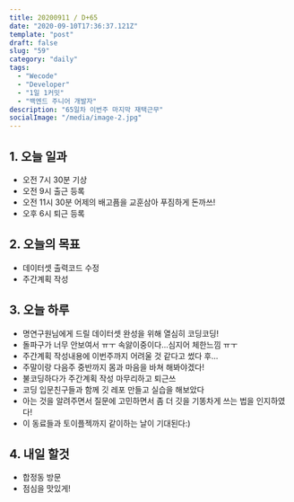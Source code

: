```yaml
---
title: 20200911 / D+65
date: "2020-09-10T17:36:37.121Z"
template: "post"
draft: false
slug: "59"
category: "daily"
tags:
  - "Wecode"
  - "Developer"
  - "1일 1커밋"
  - "백엔드 주니어 개발자"
description: "65일차 이번주 마지막 재택근무"
socialImage: "/media/image-2.jpg"
---
```


## 1. 오늘 일과

- 오전 7시 30분 기상
- 오전 9시 출근 등록
- 오전 11시 30분 어제의 배고픔을 교훈삼아 푸짐하게 돈까쓰!  
- 오후 6시 퇴근 등록

## 2. 오늘의 목표

- 데이터셋 출력코드 수정
- 주간계획 작성

## 3. 오늘 하루

- 명연구원님에게 드릴 데이터셋 완성을 위해 열심히 코딩코딩!
- 돌파구가 너무 안보여서 ㅠㅜ 속앓이중이다...심지어 체한느낌 ㅠㅜ
- 주간계획 작성내용에 이번주까지 어려울 것 같다고 썼다 후...
- 주말이랑 다음주 중반까지 몸과 마음을 바쳐 해봐야겠다!
- 불코딩하다가 주간계획 작성 마무리하고 퇴근쓰
- 코딩 입문친구들과 함께 깃 레포 만들고 실습을 해보았다
- 아는 것을 알려주면서 질문에 고민하면서 좀 더 깃을 기똥차게 쓰는 법을 인지하였다!
- 이 동료들과 토이플젝까지 같이하는 날이 기대된다:)

## 4. 내일 할것

- 합정동 방문
- 점심을 맛있게!